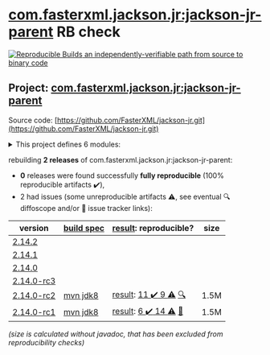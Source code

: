 [com.fasterxml.jackson.jr:jackson-jr-parent](https://search.maven.org/artifact/com.fasterxml.jackson.jr/jackson-jr-parent/) RB check
=======

[![Reproducible Builds](https://reproducible-builds.org/images/logos/rb.svg) an independently-verifiable path from source to binary code](https://reproducible-builds.org/)

## Project: [com.fasterxml.jackson.jr:jackson-jr-parent](https://search.maven.org/artifact/com.fasterxml.jackson.jr/jackson-jr-parent/)

Source code: [https://github.com/FasterXML/jackson-jr.git](https://github.com/FasterXML/jackson-jr.git)

<details><summary>This project defines 6 modules:</summary>

* [com.fasterxml.jackson.jr:jackson-jr-all](https://search.maven.org/artifact/com.fasterxml.jackson.jr/jackson-jr-all/)
* [com.fasterxml.jackson.jr:jackson-jr-annotation-support](https://search.maven.org/artifact/com.fasterxml.jackson.jr/jackson-jr-annotation-support/)
* [com.fasterxml.jackson.jr:jackson-jr-objects](https://search.maven.org/artifact/com.fasterxml.jackson.jr/jackson-jr-objects/)
* [com.fasterxml.jackson.jr:jackson-jr-parent](https://search.maven.org/artifact/com.fasterxml.jackson.jr/jackson-jr-parent/)
* [com.fasterxml.jackson.jr:jackson-jr-retrofit2](https://search.maven.org/artifact/com.fasterxml.jackson.jr/jackson-jr-retrofit2/)
* [com.fasterxml.jackson.jr:jackson-jr-stree](https://search.maven.org/artifact/com.fasterxml.jackson.jr/jackson-jr-stree/)
</details>

rebuilding **2 releases** of com.fasterxml.jackson.jr:jackson-jr-parent:
- **0** releases were found successfully **fully reproducible** (100% reproducible artifacts :heavy_check_mark:),
- 2 had issues (some unreproducible artifacts :warning:, see eventual :mag: diffoscope and/or :memo: issue tracker links):

| version | [build spec](/BUILDSPEC.md) | [result](https://reproducible-builds.org/docs/jvm/): reproducible? | size |
| -- | --------- | ------ | -- |
| [2.14.2](https://search.maven.org/artifact/com.fasterxml.jackson.jr/jackson-jr-parent/2.14.2/pom) | | | |
| [2.14.1](https://search.maven.org/artifact/com.fasterxml.jackson.jr/jackson-jr-parent/2.14.1/pom) | | | |
| [2.14.0](https://search.maven.org/artifact/com.fasterxml.jackson.jr/jackson-jr-parent/2.14.0/pom) | | | |
| [2.14.0-rc3](https://search.maven.org/artifact/com.fasterxml.jackson.jr/jackson-jr-parent/2.14.0-rc3/pom) | | | |
| [2.14.0-rc2](https://search.maven.org/artifact/com.fasterxml.jackson.jr/jackson-jr-parent/2.14.0-rc2/pom) | [mvn jdk8](jackson-jr-2.14.0-rc2.buildspec) | [result](jackson-jr-parent-2.14.0-rc2.buildinfo): [11 :heavy_check_mark:  9 :warning:](jackson-jr-parent-2.14.0-rc2.buildcompare) [:mag:](jackson-jr-parent-2.14.0-rc2.diffoscope) | 1.5M |
| [2.14.0-rc1](https://search.maven.org/artifact/com.fasterxml.jackson.jr/jackson-jr-parent/2.14.0-rc1/pom) | [mvn jdk8](jackson-jr-2.14.0-rc1.buildspec) | [result](jackson-jr-parent-2.14.0-rc1.buildinfo): [6 :heavy_check_mark:  14 :warning:](jackson-jr-parent-2.14.0-rc1.buildcompare) [:memo:](https://github.com/FasterXML/oss-parent/pull/55) | 1.5M |

<i>(size is calculated without javadoc, that has been excluded from reproducibility checks)</i>
